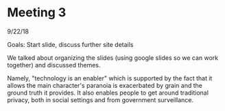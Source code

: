 # Meeting 3

9/22/18

Goals: Start slide, discuss further site details

We talked about organizing the slides (using google slides so we can work together) and discussed themes. 

Namely, "technology is an enabler" which is supported by the fact that it allows the main character's paranoia is exacerbated by grain and the ground truth it provides. It also enables people to get around traditional privacy, both in social settings and from government surveillance.